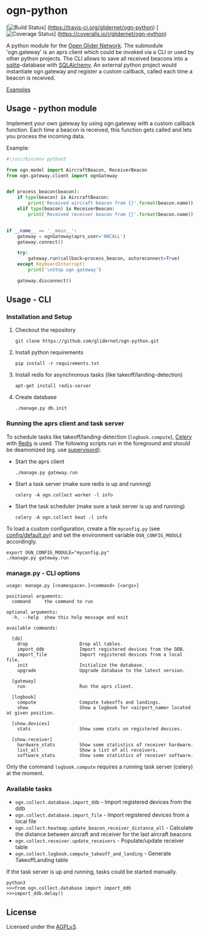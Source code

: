# ogn-python

[![Build Status](https://travis-ci.org/glidernet/ogn-python.svg?branch=master)]
(https://travis-ci.org/glidernet/ogn-python)
[![Coverage Status](https://img.shields.io/coveralls/glidernet/ogn-python.svg)]
(https://coveralls.io/r/glidernet/ogn-python)

A python module for the [Open Glider Network](http://wiki.glidernet.org/).
The submodule 'ogn.gateway' is an aprs client which could be invoked via a CLI
or used by other python projects.
The CLI allows to save all received beacons into a
[sqlite](https://www.sqlite.org/)-database with [SQLAlchemy](http://www.sqlalchemy.org/).
An external python project would instantiate ogn.gateway and register a custom callback,
called each time a beacon is received.

[Examples](https://github.com/glidernet/ogn-python/wiki/Examples)


## Usage - python module
Implement your own gateway by using ogn.gateway with a custom callback function.
Each time a beacon is received, this function gets called and
lets you process the incoming data.

Example:
```python
#!/usr/bin/env python3

from ogn.model import AircraftBeacon, ReceiverBeacon
from ogn.gateway.client import ognGateway


def process_beacon(beacon):
    if type(beacon) is AircraftBeacon:
        print('Received aircraft beacon from {}'.format(beacon.name))
    elif type(beacon) is ReceiverBeacon:
        print('Received receiver beacon from {}'.format(beacon.name))


if __name__ == '__main__':
    gateway = ognGateway(aprs_user='N0CALL')
    gateway.connect()

    try:
        gateway.run(callback=process_beacon, autoreconnect=True)
    except KeyboardInterrupt:
        print('\nStop ogn gateway')

    gateway.disconnect()
```


## Usage - CLI
### Installation and Setup
1. Checkout the repository

   ```
   git clone https://github.com/glidernet/ogn-python.git
   ```

2. Install python requirements

    ```
    pip install -r requirements.txt
    ```

3. Install redis for asynchronous tasks (like takeoff/landing-detection)

    ```
    apt-get install redis-server
    ```

4. Create database

    ```
    ./manage.py db.init
    ```

### Running the aprs client and task server
To schedule tasks like takeoff/landing-detection (`logbook.compute`),
[Celery](http://www.celeryproject.org/) with [Redis](http://www.redis.io/) is used.
The following scripts run in the foreground and should be deamonized
(eg. use [supervisord](http://supervisord.org/)).

- Start the aprs client

  ```
  ./manage.py gateway.run
  ```

- Start a task server (make sure redis is up and running)

  ```
  celery -A ogn.collect worker -l info
  ```

- Start the task scheduler (make sure a task server is up and running)

  ```
  celery -A ogn.collect beat -l info
  ```


To load a custom configuration, create a file `myconfig.py` (see [config/default.py](config/default.py))
and set the environment variable `OGN_CONFIG_MODULE` accordingly.

```
export OGN_CONFIG_MODULE="myconfig.py"
./manage.py gateway.run
```

### manage.py - CLI options
```
usage: manage.py [<namespace>.]<command> [<args>]

positional arguments:
  command     the command to run

optional arguments:
  -h, --help  show this help message and exit

available commands:

  [db]
    drop                   Drop all tables.
    import_ddb             Import registered devices from the DDB.
    import_file            Import registered devices from a local file.
    init                   Initialize the database.
    upgrade                Upgrade database to the latest version.

  [gateway]
    run                    Run the aprs client.

  [logbook]
    compute                Compute takeoffs and landings.
    show                   Show a logbook for <airport_name> located at given position.

  [show.devices]
    stats                  Show some stats on registered devices.

  [show.receiver]
    hardware_stats         Show some statistics of receiver hardware.
    list_all               Show a list of all receivers.
    software_stats         Show some statistics of receiver software.
```

Only the command `logbook.compute` requires a running task server (celery) at the moment.


### Available tasks

- `ogn.collect.database.import_ddb` - Import registered devices from the ddb
- `ogn.collect.database.import_file` - Import registered devices from a local file
- `ogn.collect.heatmap.update_beacon_receiver_distance_all` - Calculate the distance between aircraft and receiver for the last aircraft beacons
- `ogn.collect.receiver.update_receivers` - Populate/update receiver table
- `ogn.collect.logbook.compute_takeoff_and_landing` - Generate TakeoffLanding table

If the task server is up and running, tasks could be started manually.

```
python3
>>>from ogn.collect.database import import_ddb
>>>import_ddb.delay()
```

## License
Licensed under the [AGPLv3](LICENSE).
